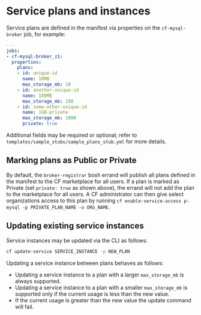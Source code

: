 # Service plans and instances

Service plans are defined in the manifest via properties on the `cf-mysql-broker` job, for example:

```yml
---
jobs:
- cf-mysql-broker_z1:
  properties:
    plans:
    - id: unique-id
      name: 10MB
      max_storage_mb: 10
    - id: another-unique-id
      name: 100MB
      max_storage_mb: 100
    - id: some-other-unique-id
      name: 1GB-private
      max_storage_mb: 1000
      private: true
```

Additional fields may be required or optional; refer to `templates/sample_stubs/sample_plans_stub.yml` for more details.

## Marking plans as Public or Private

By default, the `broker-registrar` bosh errand will publish all plans defined in the manifest to the CF marketplace for all users.
If a plan is marked as Private (set `private: true` as shown above), the errand will not add the plan to the marketplace for all users.
A CF administrator can then give select organizations access to this plan by running `cf enable-service-access p-mysql -p PRIVATE_PLAN_NAME -o ORG_NAME`.

## Updating existing service instances

Service instances may be updated via the CLI as follows:

```sh
cf update-service SERVICE_INSTANCE -p NEW_PLAN
```

Updating a service instance between plans behaves as follows:

* Updating a service instance to a plan with a larger `max_storage_mb` is always supported.
* Updating a service instance to a plan with a smaller `max_storage_mb` is supported only if the current usage is less than the new value.
 * If the current usage is greater than the new value the update command will fail.
